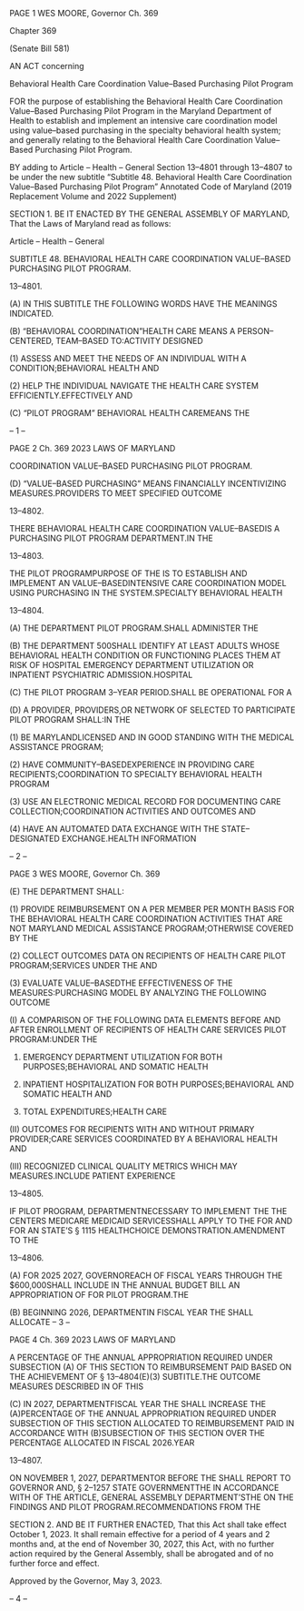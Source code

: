 PAGE 1
WES MOORE, Governor Ch. 369

Chapter 369

(Senate Bill 581)

AN ACT concerning

Behavioral Health Care Coordination Value–Based Purchasing Pilot Program

FOR the purpose of establishing the Behavioral Health Care Coordination Value–Based
Purchasing Pilot Program in the Maryland Department of Health to establish and
implement an intensive care coordination model using value–based purchasing in
the specialty behavioral health system; and generally relating to the Behavioral
Health Care Coordination Value–Based Purchasing Pilot Program.

BY adding to
Article – Health – General
Section 13–4801 through 13–4807 to be under the new subtitle “Subtitle 48.
Behavioral Health Care Coordination Value–Based Purchasing Pilot
Program”
Annotated Code of Maryland
(2019 Replacement Volume and 2022 Supplement)

SECTION 1. BE IT ENACTED BY THE GENERAL ASSEMBLY OF MARYLAND,
That the Laws of Maryland read as follows:

Article – Health – General

SUBTITLE 48. BEHAVIORAL HEALTH CARE COORDINATION VALUE–BASED
PURCHASING PILOT PROGRAM.

13–4801.

(A) IN THIS SUBTITLE THE FOLLOWING WORDS HAVE THE MEANINGS
INDICATED.

(B) “BEHAVIORAL COORDINATION”HEALTH CARE MEANS A
PERSON–CENTERED, TEAM–BASED TO:ACTIVITY DESIGNED

(1) ASSESS AND MEET THE NEEDS OF AN INDIVIDUAL WITH A
CONDITION;BEHAVIORAL HEALTH AND

(2) HELP THE INDIVIDUAL NAVIGATE THE HEALTH CARE SYSTEM
EFFICIENTLY.EFFECTIVELY AND

(C) “PILOT PROGRAM” BEHAVIORAL HEALTH CAREMEANS THE

– 1 –

PAGE 2
Ch. 369 2023 LAWS OF MARYLAND

COORDINATION VALUE–BASED PURCHASING PILOT PROGRAM.

(D) “VALUE–BASED PURCHASING” MEANS FINANCIALLY INCENTIVIZING
MEASURES.PROVIDERS TO MEET SPECIFIED OUTCOME

13–4802.

THERE BEHAVIORAL HEALTH CARE COORDINATION VALUE–BASEDIS A
PURCHASING PILOT PROGRAM DEPARTMENT.IN THE

13–4803.

THE PILOT PROGRAMPURPOSE OF THE IS TO ESTABLISH AND IMPLEMENT AN
VALUE–BASEDINTENSIVE CARE COORDINATION MODEL USING PURCHASING IN THE
SYSTEM.SPECIALTY BEHAVIORAL HEALTH

13–4804.

(A) THE DEPARTMENT PILOT PROGRAM.SHALL ADMINISTER THE

(B) THE DEPARTMENT 500SHALL IDENTIFY AT LEAST ADULTS WHOSE
BEHAVIORAL HEALTH CONDITION OR FUNCTIONING PLACES THEM AT RISK OF
HOSPITAL EMERGENCY DEPARTMENT UTILIZATION OR INPATIENT PSYCHIATRIC
ADMISSION.HOSPITAL

(C) THE PILOT PROGRAM 3–YEAR PERIOD.SHALL BE OPERATIONAL FOR A

(D) A PROVIDER, PROVIDERS,OR NETWORK OF SELECTED TO PARTICIPATE
PILOT PROGRAM SHALL:IN THE

(1) BE MARYLANDLICENSED AND IN GOOD STANDING WITH THE
MEDICAL ASSISTANCE PROGRAM;

(2) HAVE COMMUNITY–BASEDEXPERIENCE IN PROVIDING CARE
RECIPIENTS;COORDINATION TO SPECIALTY BEHAVIORAL HEALTH PROGRAM

(3) USE AN ELECTRONIC MEDICAL RECORD FOR DOCUMENTING CARE
COLLECTION;COORDINATION ACTIVITIES AND OUTCOMES AND

(4) HAVE AN AUTOMATED DATA EXCHANGE WITH THE
STATE–DESIGNATED EXCHANGE.HEALTH INFORMATION

– 2 –

PAGE 3
WES MOORE, Governor Ch. 369

(E) THE DEPARTMENT SHALL:

(1) PROVIDE REIMBURSEMENT ON A PER MEMBER PER MONTH BASIS
FOR THE BEHAVIORAL HEALTH CARE COORDINATION ACTIVITIES THAT ARE NOT
MARYLAND MEDICAL ASSISTANCE PROGRAM;OTHERWISE COVERED BY THE

(2) COLLECT OUTCOMES DATA ON RECIPIENTS OF HEALTH CARE
PILOT PROGRAM;SERVICES UNDER THE AND

(3) EVALUATE VALUE–BASEDTHE EFFECTIVENESS OF THE
MEASURES:PURCHASING MODEL BY ANALYZING THE FOLLOWING OUTCOME

(I) A COMPARISON OF THE FOLLOWING DATA ELEMENTS
BEFORE AND AFTER ENROLLMENT OF RECIPIENTS OF HEALTH CARE SERVICES
PILOT PROGRAM:UNDER THE

1. EMERGENCY DEPARTMENT UTILIZATION FOR BOTH
PURPOSES;BEHAVIORAL AND SOMATIC HEALTH

2. INPATIENT HOSPITALIZATION FOR BOTH
PURPOSES;BEHAVIORAL AND SOMATIC HEALTH AND

3. TOTAL EXPENDITURES;HEALTH CARE

(II) OUTCOMES FOR RECIPIENTS WITH AND WITHOUT PRIMARY
PROVIDER;CARE SERVICES COORDINATED BY A BEHAVIORAL HEALTH AND

(III) RECOGNIZED CLINICAL QUALITY METRICS WHICH MAY
MEASURES.INCLUDE PATIENT EXPERIENCE

13–4805.

IF PILOT PROGRAM, DEPARTMENTNECESSARY TO IMPLEMENT THE THE
CENTERS MEDICARE MEDICAID SERVICESSHALL APPLY TO THE FOR AND FOR AN
STATE’S § 1115 HEALTHCHOICE DEMONSTRATION.AMENDMENT TO THE

13–4806.

(A) FOR 2025 2027, GOVERNOREACH OF FISCAL YEARS THROUGH THE
$600,000SHALL INCLUDE IN THE ANNUAL BUDGET BILL AN APPROPRIATION OF FOR
PILOT PROGRAM.THE

(B) BEGINNING 2026, DEPARTMENTIN FISCAL YEAR THE SHALL ALLOCATE
– 3 –

PAGE 4
Ch. 369 2023 LAWS OF MARYLAND

A PERCENTAGE OF THE ANNUAL APPROPRIATION REQUIRED UNDER SUBSECTION
(A) OF THIS SECTION TO REIMBURSEMENT PAID BASED ON THE ACHIEVEMENT OF
§ 13–4804(E)(3) SUBTITLE.THE OUTCOME MEASURES DESCRIBED IN OF THIS

(C) IN 2027, DEPARTMENTFISCAL YEAR THE SHALL INCREASE THE
(A)PERCENTAGE OF THE ANNUAL APPROPRIATION REQUIRED UNDER SUBSECTION
OF THIS SECTION ALLOCATED TO REIMBURSEMENT PAID IN ACCORDANCE WITH
(B)SUBSECTION OF THIS SECTION OVER THE PERCENTAGE ALLOCATED IN FISCAL
2026.YEAR

13–4807.

ON NOVEMBER 1, 2027, DEPARTMENTOR BEFORE THE SHALL REPORT TO
GOVERNOR AND, § 2–1257 STATE GOVERNMENTTHE IN ACCORDANCE WITH OF THE
ARTICLE, GENERAL ASSEMBLY DEPARTMENT’STHE ON THE FINDINGS AND
PILOT PROGRAM.RECOMMENDATIONS FROM THE

SECTION 2. AND BE IT FURTHER ENACTED, That this Act shall take effect
October 1, 2023. It shall remain effective for a period of 4 years and 2 months and, at the
end of November 30, 2027, this Act, with no further action required by the General
Assembly, shall be abrogated and of no further force and effect.

Approved by the Governor, May 3, 2023.

– 4 –